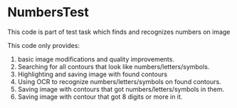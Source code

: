 # NumbersTest
This code is part of test task which finds and recognizes numbers on image

This code only provides:
1) basic image modifications and quality improvements.
2) Searching for all contours that look like numbers/letters/symbols.
3) Highlighting and saving image with found contours
4) Using OCR to recognize numbers/letters/symbols on found contours.
5) Saving image with contours that got numbers/letters/symbols in them.
6) Saving image with contour that got 8 digits or more in it.